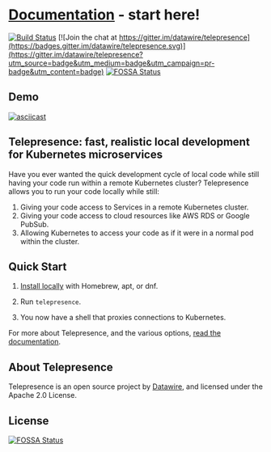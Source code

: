 # [Documentation](https://telepresence.io) - start here!

[![Build Status](https://travis-ci.org/datawire/telepresence.svg?branch=master)](https://travis-ci.org/datawire/telepresence)
[![Join the chat at https://gitter.im/datawire/telepresence](https://badges.gitter.im/datawire/telepresence.svg)](https://gitter.im/datawire/telepresence?utm_source=badge&utm_medium=badge&utm_campaign=pr-badge&utm_content=badge)
[![FOSSA Status](https://app.fossa.io/api/projects/git%2Bgithub.com%2Fazatoth%2Ftelepresence.svg?type=shield)](https://app.fossa.io/projects/git%2Bgithub.com%2Fazatoth%2Ftelepresence?ref=badge_shield)

## Demo

[![asciicast](https://asciinema.org/a/117761.png)](https://asciinema.org/a/117761)

## Telepresence: fast, realistic local development for Kubernetes microservices

Have you ever wanted the quick development cycle of local code while still having your code run within a remote Kubernetes cluster?
Telepresence allows you to run your code locally while still:

1. Giving your code access to Services in a remote Kubernetes cluster.
2. Giving your code access to cloud resources like AWS RDS or Google PubSub.
3. Allowing Kubernetes to access your code as if it were in a normal pod within the cluster.

## Quick Start

1. [Install locally](https://www.telepresence.io/reference/install) with Homebrew, apt, or dnf.

2. Run `telepresence`.

3. You now have a shell that proxies connections to Kubernetes.

For more about Telepresence, and the various options, [read the documentation](https://www.telepresence.io/discussion/overview).

## About Telepresence

Telepresence is an open source project by [Datawire](https://www.datawire.io), and licensed under the Apache 2.0 License.


## License
[![FOSSA Status](https://app.fossa.io/api/projects/git%2Bgithub.com%2Fazatoth%2Ftelepresence.svg?type=large)](https://app.fossa.io/projects/git%2Bgithub.com%2Fazatoth%2Ftelepresence?ref=badge_large)